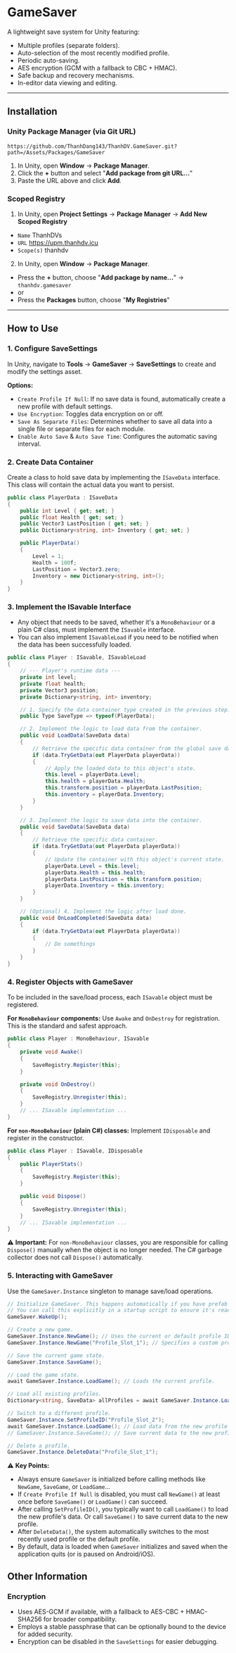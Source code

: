 # GameSaver

A lightweight save system for Unity featuring:
- Multiple profiles (separate folders).
- Auto-selection of the most recently modified profile.
- Periodic auto-saving.
- AES encryption (GCM with a fallback to CBC + HMAC).
- Safe backup and recovery mechanisms.
- In-editor data viewing and editing.

---

## Installation
### Unity Package Manager (via Git URL)
```
https://github.com/ThanhDang143/ThanhDV.GameSaver.git?path=/Assets/Packages/GameSaver
```

1. In Unity, open **Window** → **Package Manager**.
2. Click the **+** button and select "**Add package from git URL...**"
3. Paste the URL above and click **Add**.

### Scoped Registry

1. In Unity, open **Project Settings** → **Package Manager** → **Add New Scoped Registry**
- ``Name`` ThanhDVs
- ``URL`` https://upm.thanhdv.icu
- ``Scope(s)`` thanhdv

2. In Unity, open **Window** → **Package Manager**.
- Press the **+** button, choose "**Add package by name...**" → ``thanhdv.gamesaver``
- or
- Press the **Packages** button, choose "**My Registries**"

---

## How to Use

### 1. Configure SaveSettings
In Unity, navigate to **Tools** → **GameSaver** → **SaveSettings** to create and modify the settings asset.

**Options:**
- `Create Profile If Null`: If no save data is found, automatically create a new profile with default settings.
- `Use Encryption`: Toggles data encryption on or off.
- `Save As Separate Files`: Determines whether to save all data into a single file or separate files for each module.
- `Enable Auto Save` & `Auto Save Time`: Configures the automatic saving interval.

### 2. Create Data Container
Create a class to hold save data by implementing the `ISaveData` interface. This class will contain the actual data you want to persist.

```csharp
public class PlayerData : ISaveData
{
    public int Level { get; set; }
    public float Health { get; set; }
    public Vector3 LastPosition { get; set; }
    public Dictionary<string, int> Inventory { get; set; }

    public PlayerData()
    {
        Level = 1;
        Health = 100f;
        LastPosition = Vector3.zero;
        Inventory = new Dictionary<string, int>();
    }
}
```

### 3. Implement the ISavable Interface
- Any object that needs to be saved, whether it's a `MonoBehaviour` or a plain C# class, must implement the `ISavable` interface.
- You can also implement `ISavableLoad` if you need to be notified when the data has been successfully loaded.
```csharp
public class Player : ISavable, ISavableLoad
{
    // --- Player's runtime data ---
    private int level;
    private float health;
    private Vector3 position;
    private Dictionary<string, int> inventory;

    // 1. Specify the data container type created in the previous step.
    public Type SaveType => typeof(PlayerData);

    // 2. Implement the logic to load data from the container.
    public void LoadData(SaveData data)
    {
        // Retrieve the specific data container from the global save data.
        if (data.TryGetData(out PlayerData playerData))
        {
            // Apply the loaded data to this object's state.
            this.level = playerData.Level;
            this.health = playerData.Health;
            this.transform.position = playerData.LastPosition;
            this.inventory = playerData.Inventory;
        }
    }

    // 3. Implement the logic to save data into the container.
    public void SaveData(SaveData data)
    {
        // Retrieve the specific data container.
        if (data.TryGetData(out PlayerData playerData))
        {
            // Update the container with this object's current state.
            playerData.Level = this.level;
            playerData.Health = this.health;
            playerData.LastPosition = this.transform.position;
            playerData.Inventory = this.inventory;
        }
    }

    // (Optional) 4. Implement the logic after load done.
    public void OnLoadCompleted(SaveData data)
    {
        if (data.TryGetData(out PlayerData playerData))
        {
            // Do somethings
        }
    }
}
```

### 4. Register Objects with GameSaver
To be included in the save/load process, each `ISavable` object must be registered.

**For `MonoBehaviour` components:**
Use `Awake` and `OnDestroy` for registration. This is the standard and safest approach.
```csharp
public class Player : MonoBehaviour, ISavable
{
    private void Awake()
    {
        SaveRegistry.Register(this);
    }

    private void OnDestroy()
    {
        SaveRegistry.Unregister(this);
    }
    // ... ISavable implementation ...
}
```

**For `non-MonoBehaviour` (plain C#) classes:**
Implement `IDisposable` and register in the constructor.
```csharp
public class Player : ISavable, IDisposable
{
    public PlayerStats()
    {
        SaveRegistry.Register(this);
    }

    public void Dispose()
    {
        SaveRegistry.Unregister(this);
    }
    // ... ISavable implementation ...
}
```
⚠️ **Important:** For `non-MonoBehaviour` classes, you are responsible for calling `Dispose()` manually when the object is no longer needed. The C# garbage collector does not call `Dispose()` automatically.

### 5. Interacting with GameSaver
Use the `GameSaver.Instance` singleton to manage save/load operations.

```csharp
// Initialize GameSaver. This happens automatically if you have prefab GameSaver in scene.
// You can call this explicitly in a startup script to ensure it's ready.
GameSaver.WakeUp();

// Create a new game.
GameSaver.Instance.NewGame(); // Uses the current or default profile ID.
GameSaver.Instance.NewGame("Profile_Slot_1"); // Specifies a custom profile ID.

// Save the current game state.
GameSaver.Instance.SaveGame();

// Load the game state.
await GameSaver.Instance.LoadGame(); // Loads the current profile.

// Load all existing profiles.
Dictionary<string, SaveData> allProfiles = await GameSaver.Instance.LoadAllProfile();

// Switch to a different profile.
GameSaver.Instance.SetProfileID("Profile_Slot_2");
await GameSaver.Instance.LoadGame(); // Load data from the new profile's data.
// GameSaver.Instance.SaveGame(); // Save current data to the new profile.

// Delete a profile.
GameSaver.Instance.DeleteData("Profile_Slot_1");
```
⚠️ **Key Points:**
- Always ensure `GameSaver` is initialized before calling methods like `NewGame`, `SaveGame`, or `LoadGame`...
- If `Create Profile If Null` is disabled, you must call `NewGame()` at least once before `SaveGame()` or `LoadGame()` can succeed.
- After calling `SetProfileID()`, you typically want to call `LoadGame()` to load the new profile's data. Or call `SaveGame()` to save current data to the new profile.
- After `DeleteData()`, the system automatically switches to the most recently used profile or the default profile.
- By default, data is loaded when `GameSaver` initializes and saved when the application quits (or is paused on Android/iOS).

## Other Information
### Encryption

- Uses AES-GCM if available, with a fallback to AES-CBC + HMAC-SHA256 for broader compatibility.
- Employs a stable passphrase that can be optionally bound to the device for added security.
- Encryption can be disabled in the `SaveSettings` for easier debugging.